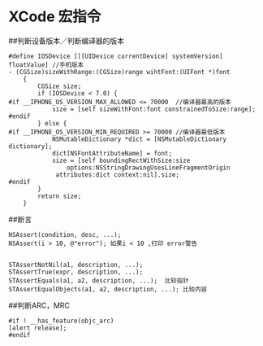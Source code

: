 # XCode 宏指令

<!-- create time: 2014-11-24 21:29:56  -->


##判断设备版本／判断编译器的版本

    #define IOSDevice [[[UIDevice currentDevice] systemVersion] floatValue] //手机版本
    - (CGSize)sizeWithRange:(CGSize)range wihtFont:(UIFont *)font
        {
            CGSize size;
            if (IOSDevice < 7.0) {
    #if __IPHONE_OS_VERSION_MAX_ALLOWED <= 70000  //编译器最高的版本
                size = [self sizeWithFont:font constrainedToSize:range];
    #endif
            } else {
    #if __IPHONE_OS_VERSION_MIN_REQUIRED >= 70000 //编译器最低版本
                NSMutableDictionary *dict = [NSMutableDictionary dictionary];
                dict[NSFontAttributeName] = font;
                size = [self boundingRectWithSize:size      
                    options:NSStringDrawingUsesLineFragmentOrigin 
                 attributes:dict context:nil].size;
    #endif
            }
            return size;
        }

##断言

    NSAssert(condition, desc, ...);
    NSAssert(i > 10, @"error"); 如果i < 10 ,打印 error警告
    
    
    STAssertNotNil(a1, description, ...);
    STAssertTrue(expr, description, ...);
    STAssertEquals(a1, a2, description, ...);  比较指针
    STAssertEqualObjects(a1, a2, description, ...); 比较内容

##判断ARC，MRC

    #if ! __has_feature(objc_arc)
	[alert release];
    #endif
